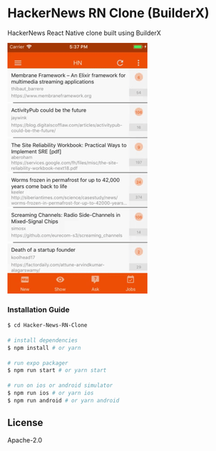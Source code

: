 # HackerNews RN Clone (BuilderX)

HackerNews React Native clone built using BuilderX

![Preview](./src/assets/FinalDevice.gif)

### Installation Guide

```sh
$ cd Hacker-News-RN-Clone

# install dependencies
$ npm install # or yarn

# run expo packager
$ npm run start # or yarn start

# run on ios or android simulator
$ npm run ios # or yarn ios
$ npm run android # or yarn android
```

## License

Apache-2.0
